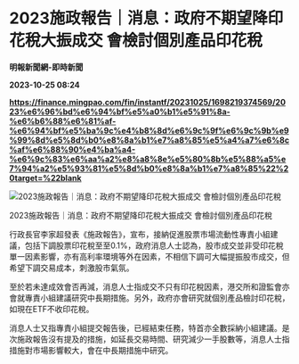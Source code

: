 # 2023施政報告｜消息：政府不期望降印花稅大振成交 會檢討個別產品印花稅
**明報新聞網-即時新聞**

**2023-10-25 08:24**

**https://finance.mingpao.com/fin/instantf/20231025/1698219374569/2023%e6%96%bd%e6%94%bf%e5%a0%b1%e5%91%8a-%e6%b6%88%e6%81%af-%e6%94%bf%e5%ba%9c%e4%b8%8d%e6%9c%9f%e6%9c%9b%e9%99%8d%e5%8d%b0%e8%8a%b1%e7%a8%85%e5%a4%a7%e6%8c%af%e6%88%90%e4%ba%a4-%e6%9c%83%e6%aa%a2%e8%a8%8e%e5%80%8b%e5%88%a5%e7%94%a2%e5%93%81%e5%8d%b0%e8%8a%b1%e7%a8%85%22%20target=%22blank**

![2023施政報告｜消息：政府不期望降印花稅大振成交 會檢討個別產品印花稅](https://fs.mingpao.com/fin/20231025/s00010/f99dd972f4c1bab64aff165cbc35e647.jpg)

2023施政報告｜消息：政府不期望降印花稅大振成交 會檢討個別產品印花稅

行政長官李家超發表《施政報告》，宣布，接納促進股票市場流動性專責小組建議，包括下調股票印花稅至至0.1%，政府消息人士認為，股市成交並非受印花稅單一因素影響，亦有高利率環境等外在因素，不相信下調可大幅提振股市成交，但希望下調交易成本，刺激股市氣氛。

至於若未達成效會否再減，消息人士指成交不只有印花稅因素，港交所和證監會亦會就專責小組建議研究中長期措施。另外，政府亦會研究就個別產品檢討印花稅，如現在ETF不收印花稅。

消息人士又指專責小組提交報告後，已經結束任務，特首亦全數採納小組建議。是次施政報告沒有提及的措施，如延長交易時間、研究減少一手股數等，消息人士指措施對市場影響較大，會在中長期措施中研究。